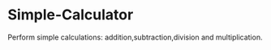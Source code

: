 # Simple-Calculator
Perform simple calculations: addition,subtraction,division and multiplication.

